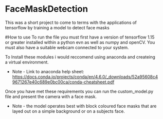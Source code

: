 # FaceMaskDetection
This was a short project to come to terms with the applications of tensorflow by training a model to detect face masks

#How to use
To run the file you must first have a version of tensorflow 1.15 or greater installed within a python evn as well as numpy and openCV. 
You must also have a suitable webcam connected to your system. 

To Install these modules i would reccomend using anaconda and createing a virtual environment.
  - Note -
  Link to anaconda help sheet: https://docs.conda.io/projects/conda/en/4.6.0/_downloads/52a95608c49671267e40c689e0bc00ca/conda-cheatsheet.pdf

Once you have met these requirements you can run the custom_model.py file and present the camera with a face mask. 
  - Note -
  the model operates best with block coloured face masks that are layed out on a simple background or on a subjects face.
  
  

